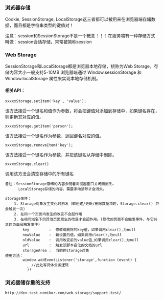 
### 浏览器存储
Cookie, SessionStorage, LocalStorage这三者都可以被用来在浏览器端存储数据，而且都是字符串类型的键值对！
	
注意：session和SessionStorage不是一个概念！！！在服务端有一种存储方式叫做：session会话存储，常常被简称session
	

### Web Storage
SessionStorage和LocalStorage都是浏览器本地存储，统称为Web Storage，存储内容大小一般支持5-10MB
浏览器端通过 Window.sessionStorage 和 Window.localStorage 属性来实现本地存储机制。
	
#### 相关API：

`xxxxxStorage.setItem('key', 'value');`
 
该方法接受一个键名和值作为参数，将会把键值对添加到存储中，如果键名存在，则更新其对应的值。

`xxxxxStorage.getItem('person');`

该方法接受一个键名作为参数，返回键名对应的值。

`xxxxxStorage.removeItem('key');`

该方法接受一个键名作为参数，并把该键名从存储中删除。

`xxxxxStorage.clear()`

调用该方法会清空存储中的所有键名
	
	备注：SessionStorage存储的内容会随着浏览器窗口关闭而消失。
          LocalStorage存储的内容，需要手动清除才会消失。
	
	storage事件：	
		1. Storage对象发生变化时触发（即创建/更新/删除数据项时，Storage.clear() 只会触发一次）
		2. 在同一个页面内发生的改变不会起作用
		3. 在相同域名下的其他页面发生的改变才会起作用。(修改的页面不会触发事件，与它共享的页面会触发事件)
			key 	    :  修改或删除的key值，如果调用clear(),为null
			newValue    :  新设置的值，如果调用clear(),为null
			oldValue    :  调用改变前的value值,如果调用clear(),为null
			url         :  触发该脚本变化的文档的url
			storageArea :  当前的storage对象
    使用方法：
            window.addEventListener('storage',function (event) {
                //此处写具体业务逻辑
              })

### 浏览器储存量的支持
	http://dev-test.nemikor.com/web-storage/support-test/
		

